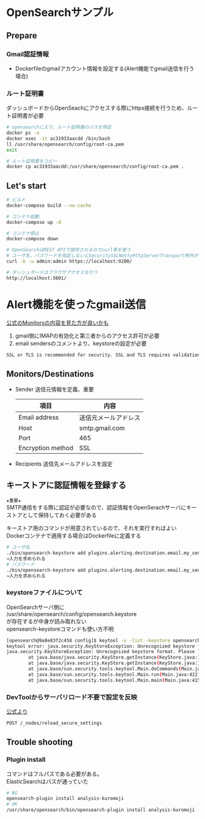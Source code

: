 # OpenSearchサンプル

## Prepare
### Gmail認証情報
- Dockerfileのgmailアカウント情報を設定する(Alert機能でgmail送信を行う場合)

### ルート証明書
ダッシュボードからOpenSeachにアクセスする際にhttps接続を行うため、ルート証明書が必要
```bash
# opensearchに入り、ルート証明書のパスを特定
docker ps -a
docker exec -it ac31933aacdd /bin/bash
ll /usr/share/opensearch/config/root-ca.pem
exit

# ルート証明書をコピー
docker cp ac31933aacdd:/usr/share/opensearch/config/root-ca.pem .
```

## Let's start
```bash
# ビルド
docker-compose build --no-cache

# コンテナ起動
docker-compose up -d

# コンテナ停止
docker-compose down

# OpenSearchはREST APIで提供されるのでcurl等を使う
# ユーザ名、パスワードを指定しないとSecuritySSLNettyHttpServerTransport例外が出る
curl -k -u admin:admin https://localhost:9200/

# ダッシュボードはブラウザアクセスを行う
http://localhost:5601/
```

# Alert機能を使ったgmail送信
[公式のMonitorsの内容を見た方が良いかも](https://opensearch.org/docs/latest/monitoring-plugins/alerting/monitors/#authenticate-sender-account)

1. gmail側にIMAPの有効化と第三者からのアクセス許可が必要
1. email sendersのコメントより、keystoreの設定が必要
```bash
SSL or TLS is recommended for security. SSL and TLS requires validation by adding the following fields to the Opensearch keystore: plugins.alerting.destination.email.my_sender.username plugins.alerting.destination.email.my_sender.password
```

## Monitors/Destinations

- Sender
  送信元情報を定義、重要

  |項目|内容|
  |--|--|
  | Email address     | 送信元メールアドレス |
  | Host              | smtp.gmail.com |
  | Port              | 465 |
  | Encryption method | SSL |

- Recipients
  送信先メールアドレスを設定

## キーストアに認証情報を登録する
`★重要★`  
SMTP通信をする際に認証が必要なので、認証情報をOpenSerachサーバにキーストアとして保持しておく必要がある

キーストア用のコマンドが用意されているので、それを実行すればよい  
Dockerコンテナで適用する場合はDockerfileに定義する
```bash
# ユーザ名
./bin/opensearch-keystore add plugins.alerting.destination.email.my_sender.username 
→入力を求められる
# パスワード
./bin/opensearch-keystore add plugins.alerting.destination.email.my_sender.password
→入力を求められる
```

### keystoreファイルについて
OpenSearchサーバ側に  
/usr/share/opensearch/config/opensearch.keystore  
が存在するが中身が読み取れない  
opensearch-keystoreコマンドも使い方不明
```bash
[opensearch@9a8e83f2c458 config]$ keytool -v -list -keystore opensearch.keystore
keytool error: java.security.KeyStoreException: Unrecognized keystore format. Please load it with a specified type
java.security.KeyStoreException: Unrecognized keystore format. Please load it with a specified type
        at java.base/java.security.KeyStore.getInstance(KeyStore.java:1807)
        at java.base/java.security.KeyStore.getInstance(KeyStore.java:1680)
        at java.base/sun.security.tools.keytool.Main.doCommands(Main.java:941)
        at java.base/sun.security.tools.keytool.Main.run(Main.java:422)
        at java.base/sun.security.tools.keytool.Main.main(Main.java:415)
```

### DevToolからサーバリロード不要で設定を反映
[公式より](https://www.elastic.co/guide/en/elasticsearch/reference/current/cluster-nodes-reload-secure-settings.html)
```bash
POST /_nodes/reload_secure_settings
```

## Trouble shooting
### Plugin install
コマンドはフルパスである必要がある。  
ElasticSearchはパスが通っていた
```bash
# NG
opensearch-plugin install analysis-kuromoji
# OK
/usr/share/opensearch/bin/opensearch-plugin install analysis-kuromoji
```



